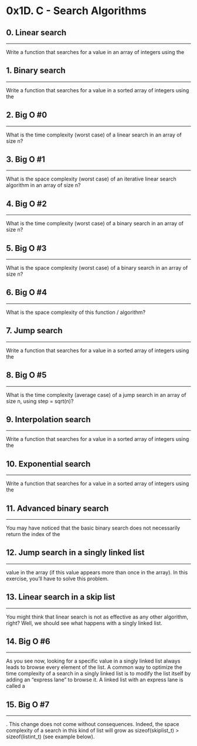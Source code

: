 # 0x1D. C - Search Algorithms
## 0. Linear search
***
Write a function that searches for a value in an array of integers using the 

## 1. Binary search
***
Write a function that searches for a value in a sorted array of integers using the 

## 2. Big O #0
***
What is the time complexity (worst case) of a linear search in an array of size n?

## 3. Big O #1
***
What is the space complexity (worst case) of an iterative linear search algorithm in an array of size n?

## 4. Big O #2
***
What is the time complexity (worst case) of a binary search in an array of size n?

## 5. Big O #3
***
What is the space complexity (worst case) of a binary search in an array of size n?

## 6. Big O #4
***
What is the space complexity of this function / algorithm?

## 7. Jump search
***
Write a function that searches for a value in a sorted array of integers using the 

## 8. Big O #5
***
What is the time complexity (average case) of a jump search in an array of size n, using step = sqrt(n)?

## 9. Interpolation search
***
Write a function that searches for a value in a sorted array of integers using the 

## 10. Exponential search
***
Write a function that searches for a value in a sorted array of integers using the 

## 11. Advanced binary search
***
You may have noticed that the basic binary search does not necessarily return the index of the 

## 12. Jump search in a singly linked list
***
 value in the array (if this value appears more than once in the array).
In this exercise, you’ll have to solve this problem.

## 13. Linear search in a skip list
***
You might think that linear search is not as effective as any other algorithm, right? Well, we should see what happens with a singly linked list.

## 14. Big O #6
***
As you see now, looking for a specific value in a singly linked list always leads to browse every element of the list.
A common way to optimize the time complexity of a search in a singly linked list is to modify the list itself by adding an “express lane” to browse it.
A linked list with an express lane is called a 

## 15. Big O #7
***
.
This change does not come without consequences. Indeed, the space complexity of a search in this kind of list will grow as sizeof(skiplist_t) > sizeof(listint_t) (see example below).

